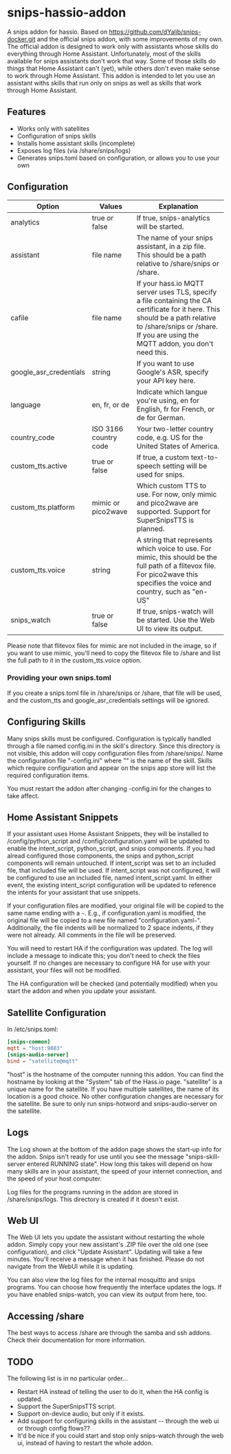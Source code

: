 # snips-hassio-addon
A snips addon for hassio.  Based on https://github.com/dYalib/snips-docker.git
and the official snips addon, with some improvements of my own.  The official
addon is designed to work only with assistants whose skills do everything
through Home Assistant.  Unfortunately, most of the skills available for snips
assistants don't work that way.  Some of those skills do things that Home
Assistant can't (yet), while others don't even make sense to work through Home
Assistant.  This addon is intended to let you use an assistant withs skills
that run only on snips as well as skills that work through Home Assistant.

## Features
- Works only with satellites
- Configuration of snips skills
- Installs home assistant skills (incomplete)
- Exposes log files (via /share/snips/logs)
- Generates snips.toml based on configuration, or allows you to use your own

## Configuration
| Option | Values | Explanation |
|--------|--------|-------------|
|analytics|true or false|If true, snips-analytics will be started.|
|assistant|file name|The name of your snips assistant, in a zip file.  This should be a path relative to /share/snips or /share.|
|cafile|file name|If your hass.io MQTT server uses TLS, specify a file containing the CA certificate for it here.  This should be a path relative to /share/snips or /share.  If you are using the MQTT addon, you don't need this.|
|google_asr_credentials|string|If you want to use Google's ASR, specify your API key here.|
|language|en, fr, or de|Indicate which langue you're using, en for English, fr for French, or de for German.|
|country_code|ISO 3166 country code|Your two-letter country code, e.g. US for the United States of America.|
|custom_tts.active|true or false|If true, a custom text-to-speech setting will be used for snips.|
|custom_tts.platform|mimic or pico2wave|Which custom TTS to use. For now, only mimic and pico2wave are supported.  Support for SuperSnipsTTS is planned.|
|custom_tts.voice|string|A string that represents which voice to use.  For mimic, this should be the full path of a flitevox file.  For pico2wave this specifies the voice and country, such as "en-US"|
|snips_watch|true or false|If true, snips-watch will be started.  Use the Web UI to view its output.|

Please note that flitevox files for mimic are not included in the image, so if
you want to use mimic, you'll need to copy the flitevox file to /share and list
the full path to it in the custom_tts.voice option.

### Providing your own snips.toml
If you create a snips.toml file in /share/snips or /share, that file will be
used, and the custom_tts and google_asr_credentials settings will be ignored.

## Configuring Skills
Many snips skills must be configured. Configuration is typically handled
through a file named config.ini in the skill's directory.  Since this directory
is not visible, this addon will copy configuration files from /share/snips/.
Name the configuration file "<skillname>-config.ini" where "<skillname>" is the
name of the skill.  Skills which require configuration and appear on the snips
app store will list the required configuration items.

You must restart the addon after changing <skillname>-config.ini for the
changes to take affect.

## Home Assistant Snippets
If your assistant uses Home Assistant Snippets, they will be installed to
/config/python_script and /config/configuration.yaml will be updated to enable
the intent_script, python_script, and snips components.  If you had alread
configured those components, the snips and python_script components will remain
untouched.  If intent_script was set to an included file, that included file
will be used.  If intent_script was not configured, it will be configured to
use an included file, named intent_script.yaml.  In either event, the existing
intent_script configuration will be updated to reference the intents for your
assistant that use snippets.

If your configuration files are modified, your original file will be copied to
the same name ending with a `~`.  E.g., if configuration.yaml is modified, the
original file will be copied to a new file named "configuration.yaml`~`".
Additionally, the file indents will be normalized to 2 space indents, if they
were not already.  All comments in the file will be preserved.

You will need to restart HA if the configuration was updated.  The log will
include a message to indicate this; you don't need to check the files yourself.
If no changes are necessary to configure HA for use with your assistant, your
files will not be modified.

The HA configuration will be checked (and potentially modified) when you start
the addon and when you update your assistant.

## Satellite Configuration
In /etc/snips.toml:
```toml
[snips-common]
mqtt = "host:9883"
[snips-audio-server]
bind = "satellite@mqtt"
```
"host" is the hostname of the computer running this addon.  You can find the
hostname by looking at the "System" tab of the Hass.io page.  "satellite" is a
unique name for the satellite.  If you have multiple satellites, the name of
its location is a good choice.  No other configuration changes are necessary
for the satellite.  Be sure to only run snips-hotword and snips-audio-server on
the satellite.

## Logs
The Log shown at the bottom of the addon page shows the start-up info for the
addon.  Snips isn't ready for use until you see the message "snips-skill-server
entered RUNNING state".  How long this takes will depend on how many skills are
in your assistant, the speed of your internet connection, and the speed of your
host computer.

Log files for the programs running in the addon are stored in
/share/snips/logs.  This directory is created if it doesn't exist.
 
## Web UI
The Web UI lets you update the assistant without restarting the whole addon.
Simply copy your new assistant's .ZIP file over the old one (see
configuration), and click "Update Assistant".  Updating will take a few
minutes.  You'll receive a message when it has finished.  Please do not
navigate from the WebUI while it is updating.

You can also view the log files for the internal mosquitto and snips
programs.  You can choose how frequently the interface updates the logs.  If
you have enabled snips-watch, you can view its output from here, too.

## Accessing /share
The best ways to access /share are through the samba and ssh addons.  Check their documentation for more information.

## TODO
The following list is in no particular order...

- Restart HA instead of telling the user to do it, when the HA config is updated.
- Support the SuperSnipsTTS script.
- Support on-device audio, but only if it exists.
- Add support for configuring skills in the assistant -- through the web ui or through config flows??
- It'd be nice if you could start and stop only snips-watch through the web ui, instead of having to restart the whole addon.
